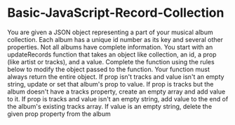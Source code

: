 # Basic-JavaScript-Record-Collection
You are given a JSON object representing a part of your musical album collection. Each album has a unique id number as its key and several other properties. Not all albums have complete information.  You start with an updateRecords function that takes an object like collection, an id, a prop (like artist or tracks), and a value. Complete the function using the rules below to modify the object passed to the function.  Your function must always return the entire object. If prop isn't tracks and value isn't an empty string, update or set that album's prop to value. If prop is tracks but the album doesn't have a tracks property, create an empty array and add value to it. If prop is tracks and value isn't an empty string, add value to the end of the album's existing tracks array. If value is an empty string, delete the given prop property from the album
